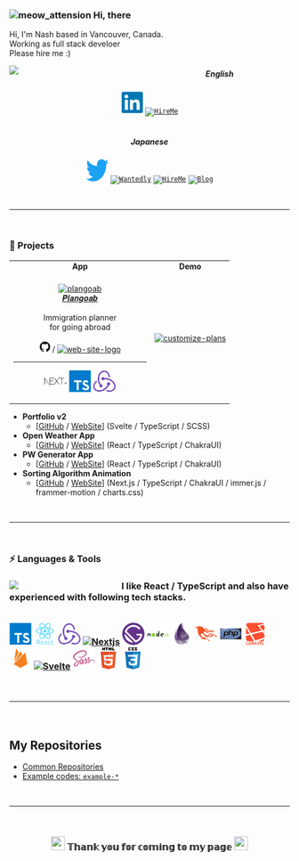 <h3><img src="https://emojis.slackmojis.com/emojis/images/1613285697/12806/meow_attention.png?1613285697" alt="meow_attension" height=32 /> Hi, there</h3>

<p align="left">
Hi, I'm Nash based in Vancouver, Canada.<br />
Working as full stack develoer<br />
Please hire me :)<br />
</p>

<a href="#">
  <img src="https://github-readme-stats.vercel.app/api?username=snamiki1212&count_private=true&show_icons=true" width="50%" align="left"/>
</a>
<div>
  <div align="center">
    <h5>English</h5>
    <code><a id="Linkedin" href="https://www.linkedin.com/in/snamiki1212"><img src="https://raw.githubusercontent.com/devicons/devicon/master/icons/linkedin/linkedin-original.svg" alt="LinkedIn" width="40" height="40"></a></code>
    <code><a id="Resume" href="./resume.en.pdf"><img src="https://user-images.githubusercontent.com/26793088/109260945-ee8cfa80-77b3-11eb-952b-a1c7f0349edc.png" alt="HireMe" width="40" height="40"></a></code>

  </div>

  <br />
  <div align="center">
    <h5>Japanese</h5>
    <code><a id="Twitter" href="https://twitter.com/snamiki1212"><img src="https://raw.githubusercontent.com/devicons/devicon/master/icons/twitter/twitter-original.svg" alt="Twitter" width="40" height="40"/></a></code>
    <code><a id="Wantedly" href="https://www.wantedly.com/users/103593293"><img src="https://user-images.githubusercontent.com/26793088/108453626-b4ee4980-721f-11eb-8393-283e06481824.png" alt="Wantedly" width="40" height="40"></a></code>
    <code><a id="Gist" href="https://gist.github.com/snamiki1212/2681ec95818d6d4afdd20b98a60f3d83"><img src="https://user-images.githubusercontent.com/26793088/109260945-ee8cfa80-77b3-11eb-952b-a1c7f0349edc.png" alt="HireMe" width="40" height="40"></a></code>
    <code><a id="Blog" href="https://snamiki1212.com"><img src="https://user-images.githubusercontent.com/26793088/109406765-a47d5380-7930-11eb-891b-0bb0e2dbc3b6.png" alt="Blog" width="40" height="40"></a></code>
  </div>
</div>
</p>

<br /><hr /><br />

<h3>🚀 Projects</h3>

<table align="center">
  <tr>
    <td align="center"><b>App</b></td>
    <td align="center"><b>Demo</b></td>
  </tr>
  <tr>
    <td align="center" width="240">
      <br />
      <a href="https://plangoab.snamiki1212.com/">
        <img src="https://user-images.githubusercontent.com/26793088/114226746-d5d24180-9928-11eb-9b1b-bbf856098c9d.png"
          alt="plangoab" width="80" height="80">
        <br />
        <span>𝑷𝒍𝒂𝒏𝒈𝒐𝒂𝒃</span></a><br /><br />
      <span>
        Immigration planner<br />for going abroad<br />
      </span>
      <br />
      <a href="https://github.com/snamiki1212/plangoab"><img
          src="https://raw.githubusercontent.com/devicons/devicon/master/icons/github/github-original.svg"
          alt="github-logo" width="20" height="20" /></a> / <a href="https://plangoab.snamiki1212.com"><img
          src="https://user-images.githubusercontent.com/26793088/109406763-a3e4bd00-7930-11eb-92c0-c8aa756ede4e.png"
          width="20" height="20" alt="web-site-logo" /></a>
      <br />
      <hr />
      <p align="center">
        <a href="#" target="_blank"><img
            src="https://raw.githubusercontent.com/devicons/devicon/master/icons/nextjs/nextjs-original-wordmark.svg"
            alt="React" width="40" height="40"></a><!-- React -->
        <a href="#" target="_blank"><img
            src="https://raw.githubusercontent.com/devicons/devicon/master/icons/typescript/typescript-original.svg"
            alt="TypeScript" width="40" height="40"></a><!-- TypeScript -->
        <a href="#" target="_blank"><img
            src="https://raw.githubusercontent.com/devicons/devicon/master/icons/redux/redux-original.svg" alt="Redux"
            width="40" height="40"></a><!-- Redux -->
      </p>
    </td>
    <td>
      <a href="https://plangoab.snamiki1212.com">
        <img width="480"
          src="https://user-images.githubusercontent.com/26793088/109248982-b37ecd00-779b-11eb-835a-21ba4d9e9e92.gif"
          alt="customize-plans">
      </a>
    </td>
  </tr>
</table>

<ul>
  <li>
    <b>Portfolio v2</b>
    <ul>
      <li>[<a href="https://github.com/snamiki1212/v2">GitHub</a> / <a
          href="https://snamiki1212.github.io/v2">WebSite</a>]
        (Svelte / TypeScript /
        SCSS)
      </li>
    </ul>
  </li>
  <li>
    <b>Open Weather App</b>
    <ul>
      <li>[<a href="https://github.com/snamiki1212/open-weather-react-typescript-chakra">GitHub</a>
        / <a href="https://snamiki1212.github.io/open-weather-react-typescript-chakra/">WebSite</a>]
        (React / TypeScript /
        ChakraUI)</li>
    </ul>
  </li>
  <li>
    <b>PW Generator App</b>
    <ul>
      <li>[<a href="https://github.com/snamiki1212/pw-generator-react-typescript-chakra">GitHub</a>
        / <a href="https://snamiki1212.github.io/pw-generator-react-typescript-chakra/">WebSite</a>]
        (React / TypeScript /
        ChakraUI)</li>
    </ul>
  <li>
    <b>Sorting Algorithm Animation</b>
    <ul>
      <li>[<a href="https://github.com/snamiki1212/sorting-algorithm-animation">GitHub</a>
        / <a href="https://snamiki1212.github.io/sorting-algorithm-animation/">WebSite</a>] (Next.js / TypeScript /
        ChakraUI / immer.js / frammer-motion / charts.css)</li>
    </ul>
  </li>
</ul>

<br /><hr /><br />

<h3>⚡️ Languages & Tools<h3>

<a href="#">
  <img src="https://github-readme-stats.vercel.app/api/top-langs/?username=snamiki1212&layout=compact" width="40%" align="left"/>
</a>

I like React / TypeScript and also have experienced with following tech stacks.<br /><br />

<a href="#" target="_blank"><img src="https://raw.githubusercontent.com/devicons/devicon/master/icons/typescript/typescript-original.svg" alt="TypeScript" width="40" height="40"></a><!-- TypeScript -->
<a href="#" target="_blank"><img src="https://raw.githubusercontent.com/devicons/devicon/master/icons/react/react-original-wordmark.svg" alt="React" width="40" height="40"></a><!-- React -->
<a href="#" target="_blank"><img src="https://raw.githubusercontent.com/devicons/devicon/master/icons/redux/redux-original.svg" alt="Redux" width="40" height="40"></a><!-- Redux -->
<a href="#" target="_blank"><img src="https://user-images.githubusercontent.com/47953339/102215109-055fc880-3eb8-11eb-89fb-2bb3201bd964.png" alt="Nextjs" width="40" height="40"></a><!-- Nextjs -->
<a href="#" target="_blank"><img src="https://raw.githubusercontent.com/devicons/devicon/master/icons/gatsby/gatsby-original.svg" alt="Gatsby" width="40" height="40"></a><!-- Gatsby -->
<a href="#" target="_blank"><img src="https://raw.githubusercontent.com/devicons/devicon/master/icons/nodejs/nodejs-original-wordmark.svg" alt="Nodejs" width="40" height="40"></a><!-- Nodejs -->
<a href="#" target="_blank"><img src="https://raw.githubusercontent.com/devicons/devicon/16dc73065dd3264d6cf49cb455821e23c8627757/icons/elixir/elixir-original.svg" alt="Elixir" width="40" height="40"></a><!-- Elixir -->
<a href="#" target="_blank"><img src="https://raw.githubusercontent.com/devicons/devicon/fc95b46563a680340bd279eb00bc9b4829b6a30a/icons/phoenix/phoenix-original.svg" alt="Phoenix" width="40" height="40"></a><!-- Phoenix -->
<a href="#" target="_blank"><img src="https://raw.githubusercontent.com/devicons/devicon/master/icons/php/php-original.svg" alt="PHP" width="40" height="40"></a><!-- PHP -->
<a href="#" target="_blank"><img src="https://raw.githubusercontent.com/devicons/devicon/master/icons/laravel/laravel-plain-wordmark.svg" alt="Laravel" width="40" height="40"></a><!-- Laravel -->
<a href="#" target="_blank"><img src="https://raw.githubusercontent.com/devicons/devicon/master/icons/firebase/firebase-plain.svg" alt="Firebase" width="40" height="40"></a><!-- Firebase -->
<a href="#" target="_blank"><img src="https://avatars.githubusercontent.com/u/23617963?s=200&v=4" alt="Svelte" width="40" height="40"></a><!-- Svelte -->
<a href="#" target="_blank"><img src="https://raw.githubusercontent.com/devicons/devicon/master/icons/sass/sass-original.svg" alt="Sass" width="40" height="40"></a><!-- Sass -->
<a href="#" target="_blank"><img src="https://raw.githubusercontent.com/devicons/devicon/master/icons/html5/html5-original-wordmark.svg" alt="HTML5" width="40" height="40"></a><!-- HTML5 -->
<a href="#" target="_blank"><img src="https://raw.githubusercontent.com/devicons/devicon/master/icons/css3/css3-original-wordmark.svg" alt="CSS3" width="40" height="40"></a><!-- CSS3 -->

<br /><hr /><br />

<h2>My Repositories</h2>
<ul>
  <li><a href="https://github.com/snamiki1212?tab=repositories&q=NOT+example&type=source&language=&sort=">Common Repositories</a></li>
  <li><a href="https://github.com/snamiki1212?tab=repositories&q=example+in%3Arepo&type=source&language=&sort=">Example codes: <code>example-*</code></a></li>
</ul>

<br /><hr /><br />

<h3 align="center"><a href=#><img src="https://user-images.githubusercontent.com/26793088/109398038-0f0d9f80-78ef-11eb-88da-3be57ab8e8df.gif" width="25" height="25"/></a> 𝕋𝕙𝕒𝕟𝕜  𝕪𝕠𝕦 𝕗𝕠𝕣 𝕔𝕠𝕞𝕚𝕟𝕘 𝕥𝕠 𝕞𝕪 𝕡𝕒𝕘𝕖 <a href=#><img src="https://user-images.githubusercontent.com/26793088/109398038-0f0d9f80-78ef-11eb-88da-3be57ab8e8df.gif" width="25" height="25"/></a>
<h3>

<!-- Tips how to create this profile markdown: https://qiita.com/snamiki1212/items/5cbb78aafdfe7a3f395e -->
